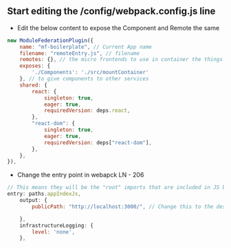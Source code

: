 ## Start editing the /config/webpack.config.js line 

* Edit the below content to expose the Component and Remote the same

```javascript
new ModuleFederationPlugin({
    name: "mf-boilerplate", // Current App name
    filename: "remoteEntry.js", // filename
    remotes: {}, // the micro frontends to use in container the things which we want import from other 
    exposes: {
        './Components': './src/mountContainer'
    }, // to give components to other services
    shared: {
        react: {
            singleton: true,
            eager: true,
            requiredVersion: deps.react,
        },
        "react-dom": {
            singleton: true,
            eager: true,
            requiredVersion: deps["react-dom"],
        },
    },
}),
```

* Change the entry point in webapck LN - 206

```javascript
// This means they will be the "root" imports that are included in JS bundle.
entry: paths.appIndexJs,
    output: {
        publicPath: "http://localhost:3000/", // Change this to the desired PORT

    },
    infrastructureLogging: {
        level: 'none',
    },
```
